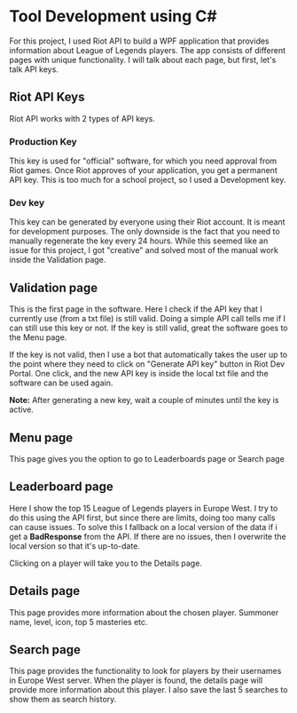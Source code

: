 # Tool Development using C#

For this project, I used Riot API to build a WPF application that provides information about League of Legends players. The app consists of different pages with unique functionality. I will talk about each page, but first, let's talk API keys.

## Riot API Keys
Riot API works with 2 types of API keys.

### Production Key 
This key is used for "official" software, for which you need approval from Riot games. Once Riot approves of your application, you get a permanent API key. This is too much for a school project, so I used a Development key.

### Dev key
This key can be generated by everyone using their Riot account. It is meant for development purposes. The only downside is the fact that you need to manually regenerate the key every 24 hours. While this seemed like an issue for this project, I got "creative" and solved most of the manual work inside the Validation page.

## Validation page
This is the first page in the software. Here I check if the API key that I currently use (from a txt file) is still valid. Doing a simple API call tells me if I can still use this key or not. If the key is still valid, great the software goes to the Menu page.

If the key is not valid, then I use a bot that automatically takes the user up to the point where they need to click on "Generate API key" button in Riot Dev Portal. One click, and the new API key is inside the local txt file and the software can be used again.

**Note:** After generating a new key, wait a couple of minutes until the key is active.

## Menu page
This page gives you the option to go to Leaderboards page or Search page

## Leaderboard page
Here I show the top 15 League of Legends players in Europe West. I try to do this using the API first, but since there are limits, doing too many calls can cause issues. To solve this I fallback on a local version of the data if i get a **BadResponse** from the API. If there are no issues, then I overwrite the local version so that it's up-to-date.

Clicking on a player will take you to the Details page.

## Details page
This page provides more information about the chosen player. Summoner name, level, icon, top 5 masteries etc.

## Search page
This page provides the functionality to look for players by their usernames in Europe West server. When the player is found, the details page will provide more information about this player. I also save the last 5 searches to show them as search history.
